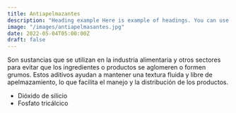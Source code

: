 ```yaml
---
title: Antiapelmazantes
description: "Heading example Here is example of headings. You can use this heading by following markdownify rules."
image: "/images/antiapelmasantes.jpg"
date: 2022-05-04T05:00:00Z
draft: false
---
```


Son sustancias que se utilizan en la industria alimentaria y otros sectores para evitar que los ingredientes o productos se aglomeren o formen grumos. Estos aditivos ayudan a mantener una textura fluida y libre de apelmazamiento, lo que facilita el manejo y la distribución de los productos.


- Dióxido de silicio
- Fosfato tricálcico
